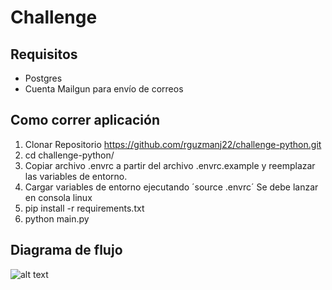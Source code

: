 # Challenge

## Requisitos
- Postgres
- Cuenta Mailgun para envío de correos

## Como correr aplicación
1. Clonar Repositorio https://github.com/rguzmanj22/challenge-python.git
2. cd challenge-python/
3. Copiar archivo .envrc a partir del archivo .envrc.example y reemplazar las variables de entorno.
4. Cargar variables de entorno ejecutando ´source .envrc´ Se debe lanzar en consola linux
5. pip install -r requirements.txt
6. python main.py

## Diagrama de flujo
![alt text](https://mermaid.ink/img/pako:eNp1kU1OwzAQRq8y8gqk9gJZINGkv0JlEcQm6WJqTxNDYiM7aUFtT8URuBjjNKUFiazs-HvfvDh7Ia0iEYlNZXeyRNfAU5Ib4Oc-i9EV6GCLTuO6Ig-KgExjnbErGA7vYHQTO-JEbA29669PA2v0FGIKG-tvT0WjLhvvLynJlMLj6TgOx4dUHyDJHogcoJOl3lqI0-dQ1fqWBaxfXceX9gDjLMVKO6AXkq0MxX0k6QZOsrnx5Br2O1ewPYwS8BqMBXbxDfXIpEOmvwUW6eMyGMgKvd5oiVLzJ5xFph0yu0z5EwP8Z9asA-cZ34dvq0CGW_M_13YpUsgbW1sodVH29LyjF9nYbDWjVKOueFSNBgt2V1SB3ZluBaEhSFwVXvWJgajJMa_4_-9Dey6akmrKRcRLhe41F7k5cg7bxqYfRoqocS0NhLNtUYpog5XnXfvG3pRoLBzW_dvjN1VyyNM?type=png)